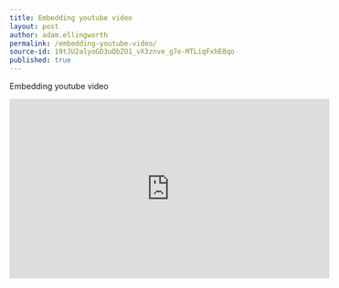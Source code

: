 ```yaml
---
title: Embedding youtube video
layout: post
author: adam.ellingworth
permalink: /embedding-youtube-video/
source-id: 19tJU2alyoGD3uObZO1_vX3znve_g7e-MTLiqFxhE0qo
published: true
---
```

Embedding youtube video

<iframe width="560" height="315" src="https://www.youtube.com/embed/FOdYum5-YP4" frameborder="0" allowfullscreen></iframe>
